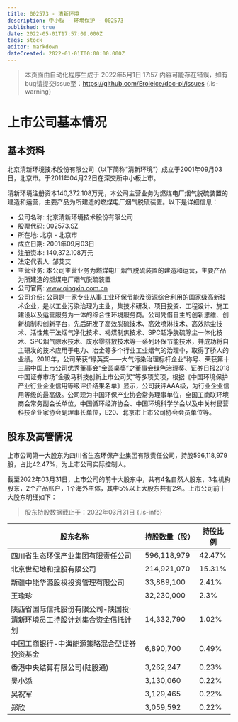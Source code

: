 ```yaml
---
title: 002573 - 清新环境
description: 中小板 - 环境保护 - 002573
published: true
date: 2022-05-01T17:57:09.000Z
tags: stock
editor: markdown
dateCreated: 2022-01-01T00:00:00.000Z
---
```


> 本页面由自动化程序生成于 2022年5月1日 17:57
> 内容可能存在错误，如有bug请提交issue至：https://github.com/Eroleice/doc-pi/issues
{.is-warning}

# 上市公司基本情况

## 基本资料

北京清新环境技术股份有限公司（以下简称“清新环境”）成立于2001年09月03日，北京市。于2011年04月22日在深交所中小板上市。

清新环境注册资本140,372.108万元，本公司主营业务为燃煤电厂烟气脱硫装置的建造和运营，主要产品为所建造的燃煤电厂烟气脱硫装置。以下是详细信息：

- 公司名称: 北京清新环境技术股份有限公司
- 股票代码: 002573.SZ
- 所在地: 北京 - 北京市
- 成立日期: 2001年09月03日
- 注册资本: 140,372.108万元
- 法定代表人: 邹艾艾
- 主营业务: 本公司主营业务为燃煤电厂烟气脱硫装置的建造和运营，主要产品为所建造的燃煤电厂烟气脱硫装置
- 公司官网: www.qingxin.com.cn
- 公司介绍: 公司是一家专业从事工业环保节能及资源综合利用的国家级高新技术企业，是以工业污染治理为主业，集技术研发、项目投资、工程设计、施工建设以及运营服务为一体的综合性环境服务商。公司凭借自主的创新思维、创新机制和创新平台，先后研发了高效脱硫技术、高效喷淋技术、高效除尘技术、活性焦干法烟气净化技术、褐煤制焦技术、SPC超净脱硫除尘一体化技术、SPC烟气除水技术、废水零排放技术等一系列环保节能技术，并成功将自主研发的技术应用于电力、冶金等多个行业工业烟气的治理中，取得了骄人的业绩。2018年，公司荣获“绿英奖——大气污染治理标杆企业”称号、荣获第十三届中国上市公司优秀董事会“金圆桌奖”之董事会绿色治理奖、证券日报2018中国证券市场“金骏马科技创新上市公司奖”等多项奖项，根据《中国环境保护产业行业企业信用等级评价结果名单》显示，公司获评AAA级，为行业企业信用等级的最高级。公司现为中国环保产业协会常务理事单位，全国工商联环境商会常务副会长单位，中国循环经济协会、中国环境科学学会以及中关村民营科技企业家协会副理事长单位，E20、北京市上市公司协会会员单位等。


## 股东及高管情况

上市公司第一大股东为四川省生态环保产业集团有限责任公司，持股596,118,979股，占比42.47%，为上市公司实际控制人。

截至2022年03月31日，上市公司的前十大股东中，共有4名自然人股东，3名机构股东，2个产品账户，1个海外主体，其中5%以上大股东共有2名。上市公司前十大股东明细如下：

> 股东持股数据截止于：2022年03月31日
{.is-info}

| 股东名称 | 持股数量（股） | 持股比例 |
| --- | --- | --- |
| 四川省生态环保产业集团有限责任公司 | 596,118,979 | 42.47% |
| 北京世纪地和控股有限公司 | 214,921,070 | 15.31% |
| 新疆中能华源股权投资管理有限公司 | 33,889,100 | 2.41% |
| 王瑜珍 | 32,230,000 | 2.3% |
| 陕西省国际信托股份有限公司-陕国投·清新环境员工持股计划集合资金信托计划 | 14,332,790 | 1.02% |
| 中国工商银行-中海能源策略混合型证券投资基金 | 6,890,700 | 0.49% |
| 香港中央结算有限公司(陆股通) | 3,262,247 | 0.23% |
| 吴小添 | 3,130,060 | 0.22% |
| 吴祝军 | 3,129,465 | 0.22% |
| 郑欣 | 3,059,592 | 0.22% |




